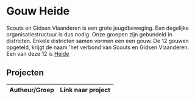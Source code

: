 # Gouw Heide

Scouts en Gidsen Vlaanderen is een grote jeugdbeweging. Een degelijke organisatiestructuur is dus nodig. 
Onze groepen zijn gebundeld in districten. Enkele districten samen vormen een een gouw. De 12 gouwen opgeteld, krijgt de
naam 'het verbond van Scouts en Gidsen Vlaanderen. Een van deze 12 is [Heide](https://www.gouwheide.be)

## Projecten 

| Autheur/Groep | Link naar project |
| ------------- | ----------------- |